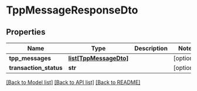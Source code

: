 # TppMessageResponseDto

## Properties
Name | Type | Description | Notes
------------ | ------------- | ------------- | -------------
**tpp_messages** | [**list[TppMessageDto]**](TppMessageDto.md) |  | [optional] 
**transaction_status** | **str** |  | [optional] 

[[Back to Model list]](../README.md#documentation-for-models) [[Back to API list]](../README.md#documentation-for-api-endpoints) [[Back to README]](../README.md)


